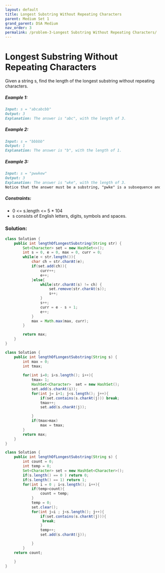 ```yaml
---
layout: default
title: Longest Substring Without Repeating Characters
parent: Medium Set 1
grand_parent: DSA Medium
nav_order: 3
permalink: /problem-3-Longest Substring Without Repeating Characters/
---
```

# Longest Substring Without Repeating Characters
Given a string s, find the length of the longest
substring
without repeating characters.

##### Example 1:
```markdown
Input: s = "abcabcbb"
Output: 3
Explanation: The answer is "abc", with the length of 3.
```
##### Example 2:
```markdown
Input: s = "bbbbb"
Output: 1
Explanation: The answer is "b", with the length of 1.
```
##### Example 3:
```markdown
Input: s = "pwwkew"
Output: 3
Explanation: The answer is "wke", with the length of 3.
Notice that the answer must be a substring, "pwke" is a subsequence and not a substring.
```
##### Constraints:
* 0 <= s.length <= 5 * 104
* s consists of English letters, digits, symbols and spaces.

### Solution: 
```java
class Solution {
    public int lengthOfLongestSubstring(String str) {
        Set<Character> set = new HashSet<>();
        int s = 0, e = 0, max = 0, curr = 0;
        while(e < str.length()){
            char ch = str.charAt(e);
            if(set.add(ch)){
                curr++;
                e++;
            }else{
                while(str.charAt(s) != ch) {
                    set.remove(str.charAt(s));
                    s++;
                }
                s++;
                curr = e - s + 1;
                e++;
            }
            max = Math.max(max, curr);
        }

        return max;
    }
}
```
```java
class Solution {
    public int lengthOfLongestSubstring(String s) {
        int max = 0;
        int tmax;
        
        for(int i=0; i<s.length(); i++){
            tmax= 1;
            HashSet<Character>  set = new HashSet();
            set.add(s.charAt(i));
            for(int j= i+1; j<s.length(); j++){
                if(set.contains(s.charAt(j))) break;
                tmax++;
                set.add(s.charAt(j));

            }
            if(tmax>max)
                max = tmax;
        }
        return max;
    }
}
```
```java
class Solution {
    public int lengthOfLongestSubstring(String s) {
        int count = 0;
        int temp = 0;
        Set<Character> set = new HashSet<Character>();
        if(s.length() == 0 ) return 0;
        if(s.length() == 1) return 1;
        for(int i = 0 ; i<s.length(); i++){
            if(temp>count){
                count = temp;
            }
            temp = 0;
            set.clear();
            for(int j=i ; j<s.length(); j++){
                if(set.contains(s.charAt(j))){
                 break;
                }
                temp++;
                set.add(s.charAt(j)); 

            }
        }
    return count;

    }
}
```